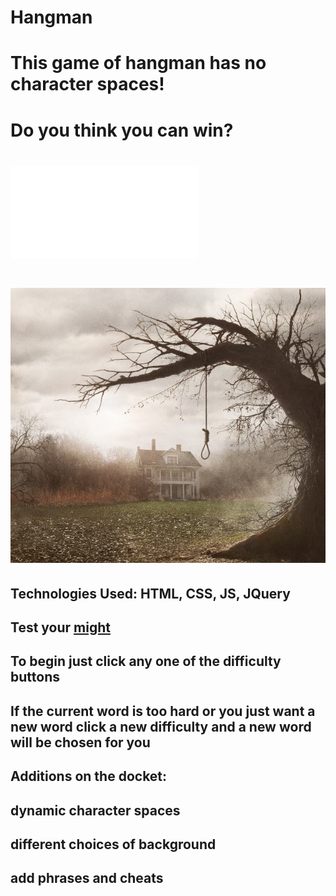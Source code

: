 # Hangman
# This game of hangman has no character spaces!


# Do you think you can win?


## 
# ![Wireframe](assets/HangmanWire.drawio.pdf)
## 
## 

# ![Start Screen](assets/base.jpg)

## Technologies Used: HTML, CSS, JS, JQuery
## Test your [might](https://parkeroheeron.github.io/Hangman)
## To begin just click any one of the difficulty buttons
## If the current word is too hard or you just want a new word click a new difficulty and a new word will be chosen for you

## Additions on the docket:
##    dynamic character spaces
##    different choices of background
##    add phrases and cheats 

